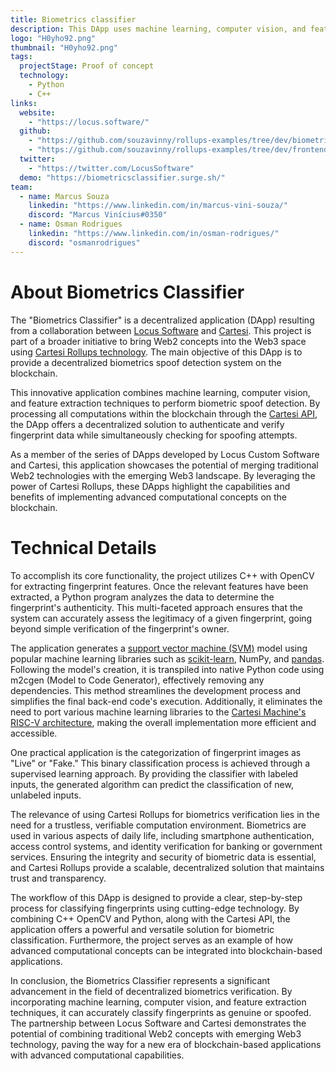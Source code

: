 ```yaml
---
title: Biometrics classifier
description: This DApp uses machine learning, computer vision, and feature extraction to perform a decentralized biometrics spoof detection on-chain. Beyond verifying who’s fingerprints were used, this program checks for spoofing.
logo: "H0yho92.png"
thumbnail: "H0yho92.png"
tags:
  projectStage: Proof of concept
  technology:
    - Python
    - C++
links:
  website:
    - "https://locus.software/"
  github:
    - "https://github.com/souzavinny/rollups-examples/tree/dev/biometrics"
    - "https://github.com/souzavinny/rollups-examples/tree/dev/frontend-biometrics"
  twitter:
    - "https://twitter.com/LocusSoftware"
  demo: "https://biometricsclassifier.surge.sh/"
team:
  - name: Marcus Souza
    linkedin: "https://www.linkedin.com/in/marcus-vini-souza/"
    discord: "Marcus Vinícius#0350"
  - name: Osman Rodrigues
    linkedin: "https://www.linkedin.com/in/osman-rodrigues/"
    discord: "osmanrodrigues"
---
```


# About Biometrics Classifier

The "Biometrics Classifier" is a decentralized application (DApp) resulting from a collaboration between [Locus Software](https://locus.software/) and [Cartesi](https://cartesi.io/). This project is part of a broader initiative to bring Web2 concepts into the Web3 space using [Cartesi Rollups technology](https://docs.cartesi.io/cartesi-rollups/overview/). The main objective of this DApp is to provide a decentralized biometrics spoof detection system on the blockchain.

This innovative application combines machine learning, computer vision, and feature extraction techniques to perform biometric spoof detection. By processing all computations within the blockchain through the [Cartesi API](https://docs.cartesi.io/cartesi-rollups/http-api/), the DApp offers a decentralized solution to authenticate and verify fingerprint data while simultaneously checking for spoofing attempts.

As a member of the series of DApps developed by Locus Custom Software and Cartesi, this application showcases the potential of merging traditional Web2 technologies with the emerging Web3 landscape. By leveraging the power of Cartesi Rollups, these DApps highlight the capabilities and benefits of implementing advanced computational concepts on the blockchain.

# Technical Details

To accomplish its core functionality, the project utilizes C++ with OpenCV for extracting fingerprint features. Once the relevant features have been extracted, a Python program analyzes the data to determine the fingerprint's authenticity. This multi-faceted approach ensures that the system can accurately assess the legitimacy of a given fingerprint, going beyond simple verification of the fingerprint's owner.

The application generates a [support vector machine (SVM)](https://en.wikipedia.org/wiki/Support_vector_machine) model using popular machine learning libraries such as [scikit-learn](https://scikit-learn.org/stable/about.html), NumPy, and [pandas](https://pandas.pydata.org/about/). Following the model's creation, it is transpiled into native Python code using m2cgen (Model to Code Generator), effectively removing any dependencies. This method streamlines the development process and simplifies the final back-end code's execution. Additionally, it eliminates the need to port various machine learning libraries to the [Cartesi Machine's RISC-V architecture](https://docs.cartesi.io/machine/intro/), making the overall implementation more efficient and accessible.

One practical application is the categorization of fingerprint images as "Live" or "Fake." This binary classification process is achieved through a supervised learning approach. By providing the classifier with labeled inputs, the generated algorithm can predict the classification of new, unlabeled inputs.

The relevance of using Cartesi Rollups for biometrics verification lies in the need for a trustless, verifiable computation environment. Biometrics are used in various aspects of daily life, including smartphone authentication, access control systems, and identity verification for banking or government services. Ensuring the integrity and security of biometric data is essential, and Cartesi Rollups provide a scalable, decentralized solution that maintains trust and transparency.

The workflow of this DApp is designed to provide a clear, step-by-step process for classifying fingerprints using cutting-edge technology. By combining C++ OpenCV and Python, along with the Cartesi API, the application offers a powerful and versatile solution for biometric classification. Furthermore, the project serves as an example of how advanced computational concepts can be integrated into blockchain-based applications.

In conclusion, the Biometrics Classifier represents a significant advancement in the field of decentralized biometrics verification. By incorporating machine learning, computer vision, and feature extraction techniques, it can accurately classify fingerprints as genuine or spoofed. The partnership between Locus Software and Cartesi demonstrates the potential of combining traditional Web2 concepts with emerging Web3 technology, paving the way for a new era of blockchain-based applications with advanced computational capabilities.
